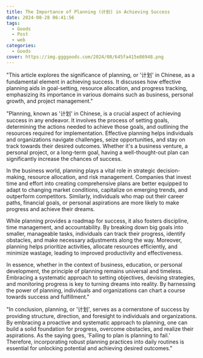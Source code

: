 ```yaml
---
title: The Importance of Planning (计划) in Achieving Success
date: 2024-08-28 06:41:56
tags:
  - Goods
  - Post
  - web
categories:
  - Goods
cover: https://img.ggggoods.com/2024/08/645fa415e86948.png
---
```


"This article explores the significance of planning, or '计划' in Chinese, as a fundamental element in achieving success. It discusses how effective planning aids in goal-setting, resource allocation, and progress tracking, emphasizing its importance in various domains such as business, personal growth, and project management."

"Planning, known as '计划' in Chinese, is a crucial aspect of achieving success in any endeavor. It involves the process of setting goals, determining the actions needed to achieve those goals, and outlining the resources required for implementation. Effective planning helps individuals and organizations navigate challenges, seize opportunities, and stay on track towards their desired outcomes. Whether it's a business venture, a personal project, or a long-term goal, having a well-thought-out plan can significantly increase the chances of success.

In the business world, planning plays a vital role in strategic decision-making, resource allocation, and risk management. Companies that invest time and effort into creating comprehensive plans are better equipped to adapt to changing market conditions, capitalize on emerging trends, and outperform competitors. Similarly, individuals who map out their career paths, financial goals, or personal aspirations are more likely to make progress and achieve their dreams.

While planning provides a roadmap for success, it also fosters discipline, time management, and accountability. By breaking down big goals into smaller, manageable tasks, individuals can track their progress, identify obstacles, and make necessary adjustments along the way. Moreover, planning helps prioritize activities, allocate resources efficiently, and minimize wastage, leading to improved productivity and effectiveness.

In essence, whether in the context of business, education, or personal development, the principle of planning remains universal and timeless. Embracing a systematic approach to setting objectives, devising strategies, and monitoring progress is key to turning dreams into reality. By harnessing the power of planning, individuals and organizations can chart a course towards success and fulfillment."

"In conclusion, planning, or '计划', serves as a cornerstone of success by providing structure, direction, and foresight to individuals and organizations. By embracing a proactive and systematic approach to planning, one can build a solid foundation for progress, overcome obstacles, and realize their aspirations. As the saying goes, 'Failing to plan is planning to fail.' Therefore, incorporating robust planning practices into daily routines is essential for unlocking potential and achieving desired outcomes."
